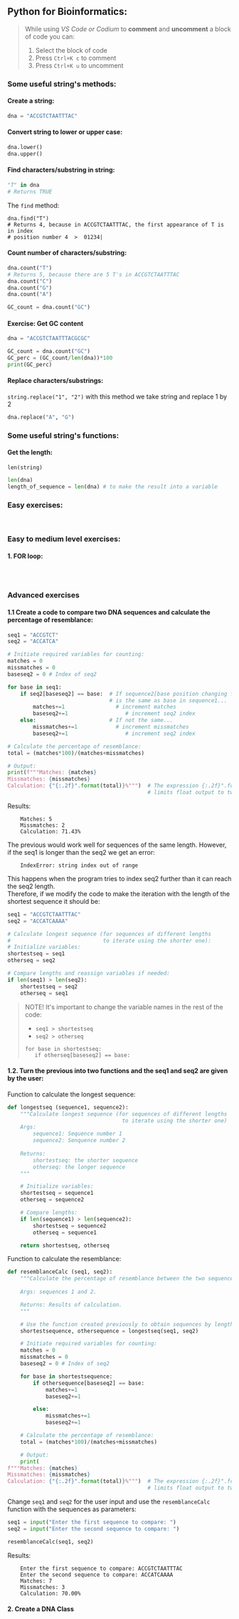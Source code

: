 ## Python for Bioinformatics:
> While using *VS Code or Codium* to **comment** and **uncomment** a block of code you can:
> 1. Select the block of code
> 2. Press `Ctrl+K c` to comment
> 3. Press `Ctrl+K u` to uncomment

### Some useful string's methods:
#### Create a string:
```py
dna = "ACCGTCTAATTTAC"
```

#### Convert string to **lower** or **upper case**: 
```py
dna.lower()
dna.upper()
```

#### Find **characters/substring** in string:
```py
"T" in dna
# Returns TRUE
```

The `find` method:
```
dna.find("T")
# Returns 4, because in ACCGTCTAATTTAC, the first appearance of T is in index
# position number 4  >  01234|
```

#### Count number of **characters/substring**:
```py
dna.count("T")
# Returns 5, because there are 5 T's in ACCGTCTAATTTAC
dna.count("C")
dna.count("G")
dna.count("A")

GC_count = dna.count("GC")
```
#### Exercise: Get GC content
```py
dna = "ACCGTCTAATTTACGCGC"

GC_count = dna.count("GC")
GC_perc = (GC_count/len(dna))*100
print(GC_perc)
```

#### Replace **characters/substrings**:
`string.replace("1", "2")` with this method we take string and replace 1 by 2
```py
dna.replace("A", "G")
```

### Some useful string's functions:
#### Get the length:
`len(string)`

```py
len(dna)
length_of_sequence = len(dna) # to make the result into a variable
```


### Easy exercises:
#### 
```py


```

```py

```
 


### Easy to medium level exercises:
#### 1. FOR loop:

```py

```


```py

```
```py

```

### Advanced exercises
#### 1.1 Create a code to compare two DNA sequences and calculate the percentage of resemblance:
```py
seq1 = "ACCGTCT"
seq2 = "ACCATCA"

# Initiate required variables for counting:
matches = 0
missmatches = 0
baseseq2 = 0 # Index of seq2

for base in seq1:
    if seq2[baseseq2] == base:  # If sequence2[base position changing from 0 to the length of seq1]
                                # is the same as base in sequence1...
        matches+=1                # increment matches
        baseseq2+=1                  # increment seq2 index
    else:                       # If not the same...
        missmatches+=1            # increment missmatches
        baseseq2+=1                  # increment seq2 index

# Calculate the percentage of resemblance:
total = (matches*100)/(matches+missmatches)

# Output:
print(f"""Matches: {matches}
Missmatches: {missmatches} 
Calculation: {"{:.2f}".format(total)}%""")  # The expression {:.2f}".format(x) 
                                            # limits float output to two decimal points
```

Results:
```
    Matches: 5
    Missmatches: 2 
    Calculation: 71.43%
```

The previous would work well for sequences of the same length. However, if the seq1 is longer than the seq2 we get an error:
```
    IndexError: string index out of range
```

This happens when the program tries to index seq2 further than it can reach the seq2 length.<br>
Therefore, if we modify the code to make the iteration with the length of the shortest sequence it should be:
```py
seq1 = "ACCGTCTAATTTAC"
seq2 = "ACCATCAAAA"

# Calculate longest sequence (for sequences of different lengths 
#                             to iterate using the shorter one):
# Initialize variables:
shortestseq = seq1
otherseq = seq2

# Compare lengths and reassign variables if needed:
if len(seq1) > len(seq2):
    shortestseq = seq2
    otherseq = seq1
```

> NOTE! It's important to change the variable names in the rest of the code:
>- `seq1 > shortestseq`
>- `seq2 > otherseq`
>```
>for base in shortestseq:
>    if otherseq[baseseq2] == base:
>```

#### 1.2. Turn the previous into two functions and the seq1 and seq2 are given by the user:
Function to calculate the longest sequence:
```py
def longestseq (sequence1, sequence2):
    """Calculate longest sequence (for sequences of different lengths
                                    to iterate using the shorter one)
    Args:
        sequence1: Sequence number 1 
        sequence2: Senquence number 2
    
    Returns:
        shortestseq: the shorter sequence
        otherseq: the longer sequence
    """

    # Initialize variables:
    shortestseq = sequence1
    otherseq = sequence2

    # Compare lengths:
    if len(sequence1) > len(sequence2):
        shortestseq = sequence2
        otherseq = sequence1

    return shortestseq, otherseq
```

Function to calculate the resemblance:
```py
def resemblanceCalc (seq1, seq2):
    """Calculate the percentage of resemblance between the two sequences
    
    Args: sequences 1 and 2.

    Returns: Results of calculation.
    """

    # Use the function created previously to obtain sequences by length
    shortestsequence, othersequence = longestseq(seq1, seq2)   

    # Initiate required variables for counting:
    matches = 0
    missmatches = 0
    baseseq2 = 0 # Index of seq2

    for base in shortestsequence:
        if othersequence[baseseq2] == base:  
            matches+=1                
            baseseq2+=1                 

        else:                       
            missmatches+=1           
            baseseq2+=1              

    # Calculate the percentage of resemblance:
    total = (matches*100)/(matches+missmatches)

    # Output:
    print(
f"""Matches: {matches}
Missmatches: {missmatches} 
Calculation: {"{:.2f}".format(total)}%""")  # The expression {:.2f}".format(x) 
                                            # limits float output to two decimal points
```

Change `seq1` and `seq2` for the user input and use the `resemblanceCalc` function with the sequences as parameters:
```py
seq1 = input("Enter the first sequence to compare: ")
seq2 = input("Enter the second sequence to compare: ")

resemblanceCalc(seq1, seq2)
```

Results:
```
    Enter the first sequence to compare: ACCGTCTAATTTAC
    Enter the second sequence to compare: ACCATCAAAA
    Matches: 7
    Missmatches: 3 
    Calculation: 70.00%
```

#### 2. Create a DNA Class
```py

```
